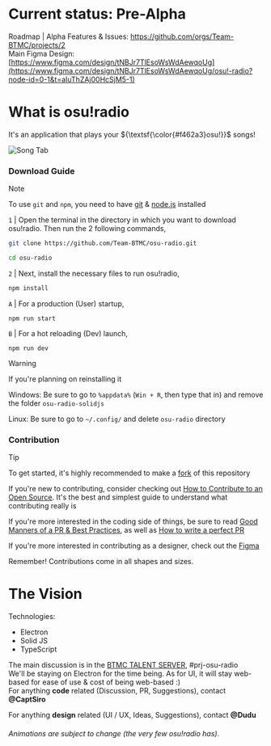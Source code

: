 # Current status: Pre-Alpha

Roadmap | Alpha Features & Issues: https://github.com/orgs/Team-BTMC/projects/2
<br>
Main Figma Design: [https://www.figma.com/design/tNBJr7TlEsoWsWdAewqoUg](https://www.figma.com/design/tNBJr7TlEsoWsWdAewqoUg/osu!-radio?node-id=0-1&t=aIuThZAj00HcSjM5-1)

# What is osu!radio
It's an application that plays your ${\textsf{\color{#f462a3}osu!}}$ songs!

![Song Tab](https://github.com/user-attachments/assets/da67b906-1429-4cc1-9087-76026e94b98a "The screen show a UI with all the buttons (Play, Pause, Forward and Rewind, as well as a Seek bar, with 4 songs on the left")

### Download Guide
> [!NOTE]
> To use `git` and `npm`, you need to have [git](https://git-scm.com/) & [node.js](https://nodejs.org/en) installed

`1` | Open the terminal in the directory in which you want to download osu!radio. Then run the 2 following commands,
```sh
git clone https://github.com/Team-BTMC/osu-radio.git
```
```sh
cd osu-radio
```

`2` | Next, install the necessary files to run osu!radio,
```sh
npm install
```

`A` | For a production (User) startup,
```
npm run start
```
`B` | For a hot reloading (Dev) launch,
```
npm run dev
```

> [!WARNING]
> If you're planning on reinstalling it
>
> Windows: Be sure to go to `%appdata%` (`Win + R`, then type that in) and remove the folder `osu-radio-solidjs`
>
> Linux: Be sure to go to `~/.config/` and delete `osu-radio` directory

### Contribution
> [!TIP]
> To get started, it's highly recommended to make a [fork](https://github.com/Team-BTMC/osu-radio/fork) of this repository

If you're new to contributing, consider checking out [How to Contribute to an Open Source](https://opensource.guide/how-to-contribute/). It's the best and simplest guide to understand what contributing really is

If you're more interested in the coding side of things, be sure to read [Good Manners of a PR & Best Practices](https://medium.com/deliveryherotechhub/good-manners-of-a-pull-request-some-best-practices-cb2de3c3aea1), as well as [How to write a perfect PR](https://github.blog/developer-skills/github/how-to-write-the-perfect-pull-request/)

If you're more interested in contributing as a designer, check out the [Figma](https://www.figma.com/design/tNBJr7TlEsoWsWdAewqoUg/osu!-radio?node-id=0-1&t=aIuThZAj00HcSjM5-1)

Remember! Contributions come in all shapes and sizes.
# The Vision

Technologies:
- Electron
- Solid JS
- TypeScript

The main discussion is in the [BTMC TALENT SERVER](https://discord.gg/mefjfMjV), #prj-osu-radio
<br>
We'll be staying on Electron for the time being. As for UI, it will stay web-based for ease of use & cost of being web-based :)
<br>
For anything **code** related (Discussion, PR, Suggestions), contact **@CaptSiro**
<br>

For anything **design** related (UI / UX, Ideas, Suggestions), contact **@Dudu**
###### Animations are subject to change (the very few osu!radio has).
